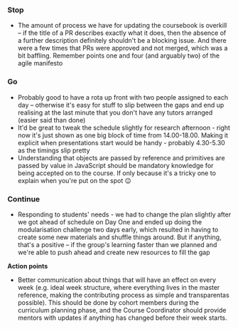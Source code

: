 ### Stop
+ The amount of process we have for updating the coursebook is overkill – if the title of a PR describes exactly what it does, then the absence of a further description definitely shouldn't be a blocking issue. And there were a few times that PRs were approved and not merged, which was a bit baffling. Remember points one and four (and arguably two) of the agile manifesto

### Go
+ Probably good to have a rota up front with two people assigned to each day – otherwise it's easy for stuff to slip between the gaps and end up realising at the last minute that you don't have any tutors arranged (easier said than done)
+ It'd be great to tweak the schedule slightly for research afternoon - right now it's just shown as one big block of time from 14.00-18.00. Making it explicit when presentations start would be handy - probably 4.30-5.30 as the timings slip pretty
+ Understanding that objects are passed by reference and primitives are passed by value in JavaScript should be mandatory knowledge for being accepted on to the course. If only because it's a tricky one to explain when you're put on the spot :wink:

### Continue
+ Responding to students' needs - we had to change the plan slightly after we got ahead of schedule on Day One and ended up doing the modularisation challenge two days early, which resulted in having to create some new materials and shuffle things around. But if anything, that's a positive – if the group's learning faster than we planned and we're able to push ahead and create new resources to fill the gap


**Action points**
+ Better communication about things that will have an effect on every week (e.g. ideal week structure, where everything lives in the master reference, making the contributing process as simple and transparentas possible). This should be done by cohort members during the curriculum planning phase, and the Course Coordinator should provide mentors with updates if anything has changed before their week starts.
